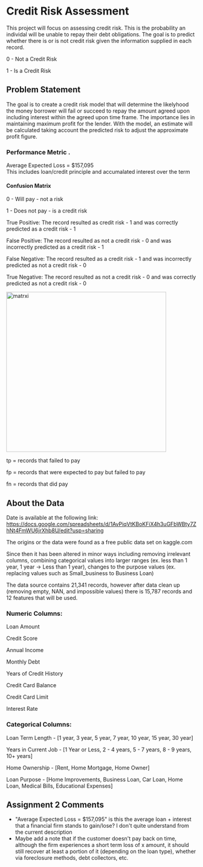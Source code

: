 # Credit Risk Assessment 
This project will focus on assessing credit risk.
This is the probability an individal will be unable to repay their debt obligations. The goal is to predict whether there is or is not credit risk given the information supplied in each record.

0 - Not a Credit Risk 

1 - Is a Credit Risk

## Problem Statement 

The goal is to create a credit risk model that will determine the likelyhood the money borrower will fail or succeed to repay the amount agreed upon including interest within the agreed upon time frame. 
The importance lies in maintaining maximum profit for the lender. With the model, an estimate will be calculated taking account the predicted risk to adjust the approximate profit figure.
### Performance Metric .

Average Expected Loss = $157,095   
This includes loan/credit principle and accumalated interest over the term 

#### Confusion Matrix

0 - Will pay - not a risk

1 - Does not pay - is a credit risk

True Positive: The record resulted as credit risk - 1 and was correctly predicted as a credit risk - 1

False Positive: The record resulted as not a credit risk - 0 and was incorrectly predicted as a credit risk - 1

False Negative: The record resulted as a credit risk - 1 and was incorrectly predicted as not a credit risk - 0

True Negative: The record resulted as not a credit risk - 0  and was correctly predicted as not a credit risk - 0
 

<img width="423" alt="matrxi" src="https://user-images.githubusercontent.com/106625643/188344506-3f17d227-9cca-4308-aa0a-359f7899cc7f.PNG">

tp = records that failed to pay 

fp = records that were expected to pay but failed to pay 

fn = records that did pay

## About the Data 
Date is available at the following link:  https://docs.google.com/spreadsheets/d/1AvPiqVtKBoKFiX4h3uGFbWBty7ZhNt4FmWU6jrXhb8U/edit?usp=sharing

The origins or the data were found as a free public data set on kaggle.com 

Since then it has been altered in minor ways including removing irrelevant columns, combining categorical values into larger ranges (ex. less than 1 year, 1 year -> Less than 1 year), changes to the purpose values (ex. replacing values such as Small_business to Business Loan)

The data source contains 21,341 records, however after data clean up (removing empty, NAN, and impossible values) there is 15,787 records and 12 features that will be used.

### Numeric Columns:

Loan Amount

Credit Score

Annual Income

Monthly Debt

Years of Credit History

Credit Card Balance

Credit Card Limit

Interest Rate

### Categorical Columns:

Loan Term Length - [1 year, 3 year, 5 year, 7 year, 10 year, 15 year, 30 year]

Years in Current Job - [1 Year or Less, 2 - 4 years, 5 - 7 years, 8 - 9 years, 10+ years]

Home Ownership - [Rent, Home Mortgage, Home Owner]

Loan Purpose - [Home Improvements, Business Loan, Car Loan, Home Loan, Medical Bills, Educational Expenses]

## Assignment 2 Comments
- "Average Expected Loss = $157,095" is this the average loan + interest that a financial firm stands to gain/lose? I don't quite understand from the current description
- Maybe add a note that if the customer doesn't pay back on time, although the firm experiences a short term loss of x amount, it should still recover at least a portion of it (depending on the loan type), whether via foreclosure methods, debt collectors, etc.
